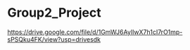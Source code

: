 # Group2_Project
https://drive.google.com/file/d/1GmWJ6AyIlwX7h1cI7rO1mp-sPSQku4FK/view?usp=drivesdk